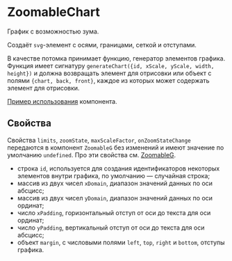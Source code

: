 # ZoomableChart

График с возможностью зума.

Создаёт `svg`-элемент с осями, границами, сеткой и отступами.

В качестве потомка принимает функцию, генератор элементов графика. Функция имеет сигнатуру `generateChart({id, xScale, yScale, width, height})` и должна возвращать элемент для отрисовки или объект с полями `{chart, back, front}`, каждое из которых может содержать элемент для отрисовки.

[Пример использования](../../lib/examples/ZoomDemoChart.jsx) компонента.

## Свойства

Свойства `limits`, `zoomState`, `maxScaleFactor`, `onZoomStateChange` передаются в компонент `ZoomableG` без изменений и имеют значение по умолчанию `undefined`. Про эти свойства см. [ZoomableG](./ZoomableG.md).

- строка `id`, используется для создания идентификаторов некоторых элементов внутри графика, по умолчанию — случайная строка;
- массив из двух чисел `xDomain`, диапазон значений данных по оси абсцисс;
- массив из двух чисел `yDomain`, диапазон значений данных по оси ординат;
- число `xPadding`, горизонтальный отступ от оси до текста для оси ординат;
- число `yPadding`, вертикальный отступ от оси до текста для оси абсцисс;
- объект `margin`, с числовыми полями `left`, `top`, `right` и `bottom`, отступы графика.
